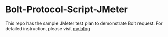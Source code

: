 # Bolt-Protocol-Script-JMeter

This repo has the sample JMeter test plan to demonstrate Bolt request. For detailed instruction, please visit [my blog](https://qainsights.com/performance-testing-neo4j-database-using-bolt-protocol-in-apache-jmeter/)
